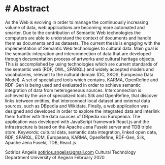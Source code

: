 
# # Αbstract
As the Web is evolving in order to manage the continuously increasing volume of data, web applications are becoming more automated and smarter. Due to the contribution of Semantic Web technologies the computers are able to understand the context of documents and handle them as documents and as datasets.
The current thesis is engaging with the implementation of Semantic Web technologies to cultural data. Main goal is the semantic integration and interconnection of data that are developed through documentation process of artworks and cultural heritage objects. This is accomplished by using technologies which are current standards of the semantic web (RDF, OWL, SPARQL) and widely accepted models and vocabularies, relevant to the cultural domain (DC, SKOS, Europeana Data Model). 
A set of specialized tools which contains, KARMA, OpenRefine and RDF-Gen is being used and evaluated in order to achieve semantic integration of data from heterogeneous sources. Interconnection is achieved by the use of specialized tools Silk and OpenRefine, that discover links between entities, that interconnect local dataset and external data sources, such as DBpedia and Wikidata. Finally, a web application was designed and developed in order to explore the integrated data and interlink them further with the data sources of DBpedia και Europeana. The application was developed with JavaScript framework React.js and the infrastructure is based on the Apache Jena Fuseki server and TDB triple store.
Keywords: cultural data, semantic data integration, linked open data, RDF, SPARQL, EDM, Europeana, KARMA, OpenRefine, RDF-Gen, Silk, Apache Jena Fuseki, TDB, React.js

Sotirios Angelis
sotirios.angelis@gmail.com
Cultural Technology Department
University of Aegean
February 2020

